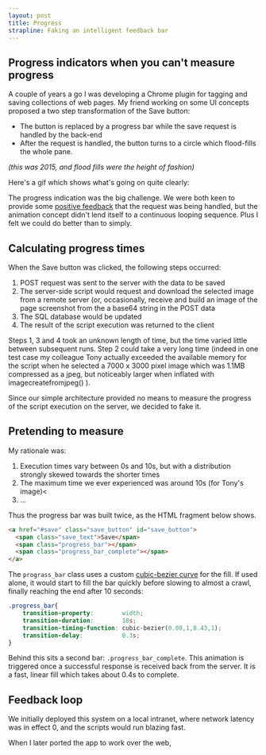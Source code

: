 ```yaml
---
layout: post
title: Progress
strapline: Faking an intelligent feedback bar 
---
```


## Progress indicators when you can't measure progress ##

A couple of years a go I was developing a Chrome plugin for tagging and saving collections of web pages. My friend working on some UI concepts proposed a two step transformation of the Save button:

* The button is replaced by a progress bar while the save request is handled by the back-end
* After the request is handled, the button turns to a circle which flood-fills the whole pane.

_(this was 2015, and flood fills were the height of fashion)_

Here's a gif which shows what's going on quite clearly:

The progress indication was the big challenge. We were both keen to provide some [positive feedback](https://www.smashingmagazine.com/2012/07/are-giving-users-positive-feedback/) that the request was being handled, but the animation concept didn't lend itself to a continuous looping sequence. Plus I felt we could do better than to simply.

## Calculating progress times ##

When the Save button was clicked, the following steps occurred:

1. POST request was sent to the server with the data to be saved
2. The server-side script would request and download the selected image from a remote server (or, occasionally, receive and build an image of the page screenshot from the a base64 string in the POST data
3. The SQL database would be updated
4. The result of the script execution was returned to the client

Steps 1, 3 and 4 took an unknown length of time, but the time varied little between subsequent runs. Step 2 could take a very long time (indeed in one test case my colleague Tony actually exceeded the available memory for the script when he selected a 7000 x 3000 pixel image which was 1.1MB compressed as a jpeg, but noticeably larger when inflated with imagecreatefromjpeg() ).

Since our simple architecture provided no means to measure the progress of the script execution on the server, we decided to fake it.

## Pretending to measure ##

My rationale was:

1. Execution times vary between 0s and 10s, but with a distribution strongly skewed towards the shorter times
2. The maximum time we ever experienced was around 10s (for Tony's image)<
3. ...

Thus the progress bar was built twice, as the HTML fragment below shows.

```html
<a href="#save" class="save_button" id="save_button">
  <span class="save_text">Save</span>
  <span class="progress_bar"></span>
  <span class="progress_bar_complete"></span>
</a>
```

The `prograss_bar` class uses a custom [cubic-bezier curve](http://cubic-bezier.com/?#.08,1,.43,1) for the fill. If used alone, it would start to fill the bar quickly before slowing to almost a crawl, finally reaching the end after 10 seconds:

```css
.progress_bar{
	transition-property: 		width;
	transition-duration: 		10s;
	transition-timing-function: cubic-bezier(0.08,1,0.43,1);
	transition-delay: 			0.3s;
}
```
Behind this sits a second bar: `.progress_bar_complete`. This animation is triggered once a successful response is received back from the server. It is a fast, linear fill which takes about 0.4s to complete.

## Feedback loop ##

We initially deployed this system on a local intranet, where network latency was in effect 0, and the scripts would run blazing fast.

When I later ported the app to work over the web,